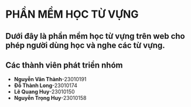 # PHẦN MỀM HỌC TỪ VỰNG
## Dưới đây là phần mềm học từ vựng trên web cho phép người dùng học và nghe các từ vựng.
## Các thành viên phát triển nhóm
- **Nguyễn Văn Thành**-23010191
- **Đỗ Thành Long**-23010174
- **Lê Quang Huy**-23010150
- **Nguyễn Trọng Huy**-23010158
  

